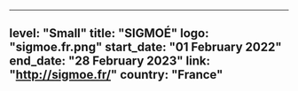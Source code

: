 
---
level: "Small"
title: "SIGMOÉ"
logo: "sigmoe.fr.png"
start_date: "01 February 2022"
end_date: "28 February 2023"
link: "http://sigmoe.fr/"
country: "France"
---
